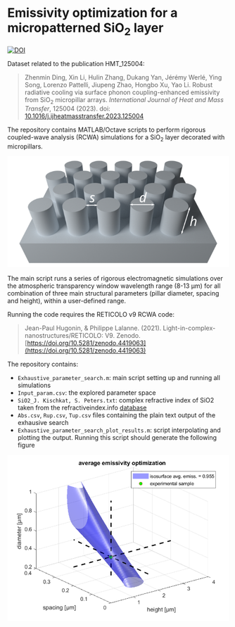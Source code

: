 # Emissivity optimization for a micropatterned SiO<sub>2</sub> layer
[![DOI](https://zenodo.org/badge/716331976.svg)](https://zenodo.org/doi/10.5281/zenodo.10202117)

Dataset related to the publication HMT_125004:
> Zhenmin Ding, Xin Li, Hulin Zhang, Dukang Yan, Jérémy Werlé, Ying Song, Lorenzo Pattelli, Jiupeng Zhao, Hongbo Xu, Yao Li.
> Robust radiative cooling via surface phonon coupling-enhanced emissivity from SiO<sub>2</sub> micropillar arrays.
> *International Journal of Heat and Mass Transfer*, 125004 (2023). doi: [10.1016/j.ijheatmasstransfer.2023.125004](https://doi.org/10.1016/j.ijheatmasstransfer.2023.125004)

The repository contains MATLAB/Octave scripts to perform rigorous coupled-wave analysis (RCWA) simulations for a SiO<sub>2</sub> layer decorated with micropillars.

![optimization parameters of the array of micro-pillars](micropattern_SIO2.png)

The main script runs a series of rigorous electromagnetic simulations over the atmospheric transparency window wavelength range (8-13 µm) for all combination of three main structural parameters (pillar diameter, spacing and height), within a user-defined range.

Running the code requires the RETICOLO v9 RCWA code:
> Jean-Paul Hugonin, & Philippe Lalanne. (2021). Light-in-complex-nanostructures/RETICOLO: V9. Zenodo. [https://doi.org/10.5281/zenodo.4419063](https://doi.org/10.5281/zenodo.4419063)

The repository contains:
* `Exhaustive_parameter_search.m`: main script setting up and running all simulations
* `Input_param.csv`: the explored parameter space
* `SiO2_J. Kischkat, S. Peters.txt`: complex refractive index of SiO2 taken from the refractiveindex.info [database](https://refractiveindex.info/?shelf=main&book=SiO2&page=Kischkat)
* `Abs.csv`, `Rup.csv`, `Tup.csv` files containing the plain text output of the exhausive search
* `Exhaustive_parameter_search_plot_results.m`: script interpolating and plotting the output. Running this script should generate the following figure

![emissivity isosurface generated by the Exhaustive_parameter_search_plot_results.m script](emissivity_isosurface.png)
